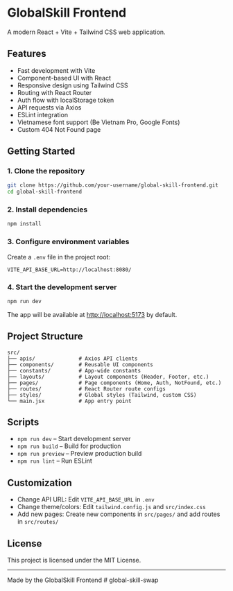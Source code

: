 # GlobalSkill Frontend

A modern React + Vite + Tailwind CSS web application.

## Features

-   Fast development with Vite
-   Component-based UI with React
-   Responsive design using Tailwind CSS
-   Routing with React Router
-   Auth flow with localStorage token
-   API requests via Axios
-   ESLint integration
-   Vietnamese font support (Be Vietnam Pro, Google Fonts)
-   Custom 404 Not Found page

## Getting Started

### 1. Clone the repository

```sh
git clone https://github.com/your-username/global-skill-frontend.git
cd global-skill-frontend
```

### 2. Install dependencies

```sh
npm install
```

### 3. Configure environment variables

Create a `.env` file in the project root:

```
VITE_API_BASE_URL=http://localhost:8080/
```

### 4. Start the development server

```sh
npm run dev
```

The app will be available at [http://localhost:5173](http://localhost:5173) by default.

## Project Structure

```
src/
├── apis/              # Axios API clients
├── components/        # Reusable UI components
├── constants/         # App-wide constants
├── layouts/           # Layout components (Header, Footer, etc.)
├── pages/             # Page components (Home, Auth, NotFound, etc.)
├── routes/            # React Router route configs
├── styles/            # Global styles (Tailwind, custom CSS)
└── main.jsx           # App entry point
```

## Scripts

-   `npm run dev` – Start development server
-   `npm run build` – Build for production
-   `npm run preview` – Preview production build
-   `npm run lint` – Run ESLint

## Customization

-   Change API URL: Edit `VITE_API_BASE_URL` in `.env`
-   Change theme/colors: Edit `tailwind.config.js` and `src/index.css`
-   Add new pages: Create new components in `src/pages/` and add routes in `src/routes/`

## License

This project is licensed under the MIT License.

---

Made by the GlobalSkill Frontend
#   g l o b a l - s k i l l - s w a p  
 